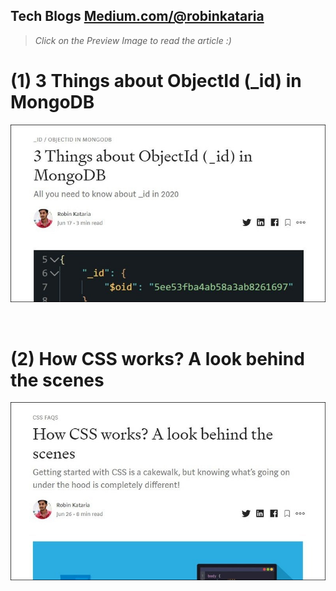 ## Tech Blogs [Medium.com/@robinkataria](https://medium.com/@robinkataria)
> *Click on the Preview Image to read the article :)*

# (1) 3 Things about ObjectId (_id) in MongoDB
[![Image of ObjectId](images/objectid.jpg)](https://bit.ly/objectid)  

<br />

# (2) How CSS works? A look behind the scenes
[![Image of CSS](images/css.jpg)](https://bit.ly/HowCssWorks)
